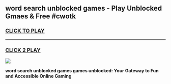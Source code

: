 
## word search unblocked games - Play Unblocked Gmaes & Free #cwotk
<h3>
<a href="https://news.freeplayer.one?title=word_search_unblocked_games&ref=03M">CLICK TO PLAY</a></h3>
<hr>

<h3>
<a href="https://news.freeplayer.one?title=word_search_unblocked_games&ref=03M">CLICK 2 PLAY</a>
  
</h3>

<a href="https://news.freeplayer.one?title=word_search_unblocked_games&ref=03M"><img src="https://clearcache.store/games.png"></a>


**word search unblocked games games unblocked: Your Gateway to Fun and Accessible Online Gaming**
